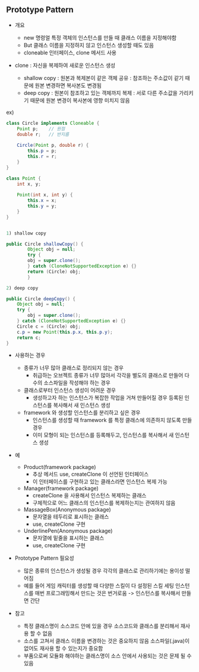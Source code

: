 ## Prototype Pattern

+ 개요
  + new 명령얼 특정 객체의 인스턴스를 만들 때 클래스 이름을 지정해야함
  + But 클래스 이름을 지정하지 않고 인스턴스 생성할 때도 있음
  + cloneable 인터페이스, clone 메서드 사용



+ clone : 자신을 복제하여 새로운 인스턴스 생성
  - shallow copy : 원본과 복제본이 같은 객체 공유
                         : 참조하는 주소값이 같기 때문에 원본 변경하면 복사본도 변경됨
  - deep copy : 원본이 참조하고 있는 객체까지 복제
                      : 서로 다른 주소값을 가리키기 때문에 원본 변경이 복사본에 영향 미치지 않음

ex)
```java
class Circle implements Cloneable {
    Point p;    // 원점
    double r;   // 반지름
  
    Circle(Point p, double r) {
        this.p = p;
        this.r = r;
    }
}

class Point {
    int x, y;
    
    Point(int x, int y) {
        this.x = x;
        this.y = y;
    }
}


1) shallow copy

public Circle shallowCopy() {
        Object obj = null;
        try {
        obj = super.clone();
        } catch (CloneNotSupportedException e) {}
        return (Circle) obj;
        }

2) deep copy

public Circle deepCopy() {
    Object obj = null;
    try {
        obj = super.clone();        
    } catch (CloneNotSupportedException e) {}
    Circle c = (Circle) obj;
    c.p = new Point(this.p.x, this.p.y);
    return c;
}
```

+ 사용하는 경우
  + 종류가 너무 많아 클래스로 정리되지 않는 경우
    + 취급하는 오브젝트 종류가 너무 많아서 각각을 별도의 클래스로 만들어 
      다수의 소스파일을 작성해야 하는 경우
  + 클래스로부터 인스턴스 생성이 어려운 경우
    + 생성하고자 하는 인스턴스가 복잡한 작업을 거쳐 만들어질 경우
      등록된 인스턴스를 복사해서 새 인스턴스 생성
  + framework 와 생성할 인스턴스를 분리하고 싶은 경우
    + 인스턴스를 생성할 때 framework 를 특정 클래스에 의존하지 않도록 만들 경우
    + 이미 모형이 되는 인스턴스를 등록해두고, 인스턴스를 복사해서 새 인스턴스 생성


+ 예
  + Product(framework package) 
    + 추상 메서드 use, createClone 이 선언된 인터페이스
    + 이 인터페이스를 구현하고 있는 클래스라면 인스턴스 복제 가능
  + Manager(framework package)
    + createClone 을 사용해서 인스턴스 복제하는 클래스
    + 구체적으로 어느 클래스의 인스턴스를 복제하는지는 관여하지 않음
  + MassageBox(Anonymous package)
    + 문자열을 테두리로 표시하는 클래스
    + use, createClone 구현
  + UnderlinePen(Anonymous package)
    + 문자열에 밑줄을 표시하는 클래스
    + use, createClone 구현
  

+ Prototype Pattern 필요성
  + 많은 종류의 인스턴스가 생성될 경우 각각의 클래스로 관리하기에는 용이성 떨어짐
  + 예를 들어 게임 캐릭터를 생성할 때 다양한 스킬이 다 설정된 스킬 세팅 인스턴스를
    매번 프로그래밍해서 만드는 것은 번거로움 -> 인스턴스를 복사해서 만들면 간단


+ 참고
  + 특정 클래스명이 소스코드 안에 있을 경우 소스코드와 클래스를 분리해서 재사용 할 수 없음
  + 소스를 고쳐서 클래스 이름을 변경하는 것은 중요하지 않음
    소스파일(.java)이 없어도 재사용 할 수 있는지가 중요함
  + 부품으로써 모듈화 해야하는 클래스명이 소스 안에서 사용되는 것은 문제 될 수 있음